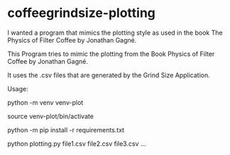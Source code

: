 # coffeegrindsize-plotting
I wanted a program that mimics the plotting style as used in the book The Physics of Filter Coffee by Jonathan Gagné.

This Program tries to mimic the plotting from the Book Physics of Filter Coffee by Jonathan Gagné.

It uses the .csv files that are generated by the Grind Size Application.


Usage:

python -m venv venv-plot

source venv-plot/bin/activate

python -m pip install -r requirements.txt

python plotting.py file1.csv file2.csv file3.csv ...
